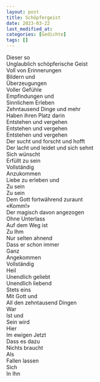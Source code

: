```yaml
---
layout: post
title: Schöpfergeist
date: 2023-03-22
last_modified_at:
categories: [Gedichte]
tags: []
---
```


Dieser so  
Unglaublich schöpferische Geist  
Voll von Erinnerungen   
Bildern und  
Überzeugungen  
Voller Gefühle  
Empfindungen und  
Sinnlichem Erleben   
Zehntausend Dinge und mehr  
Haben ihren Platz darin  
Entstehen und vergehen  
Entstehen und vergehen  
Entstehen und vergehen  
Der sucht und forscht und hofft  
Der lacht und leidet und sich sehnt  
Sich wünscht  
Erfüllt zu sein  
Vollständig  
Anzukommen  
Liebe zu erleben und  
Zu sein  
Zu sein  
Dem Gott fortwährend zuraunt  
«Komm!»  
Der magisch davon angezogen  
Ohne Unterlass  
Auf dem Weg ist  
Zu Ihm  
Nur selten ahnend  
Dass er schon immer  
Ganz  
Angekommen  
Vollständig  
Heil  
Unendlich geliebt  
Unendlich liebend  
Stets eins  
Mit Gott und  
All den zehntausend Dingen  
War  
Ist und  
Sein wird  
Hier  
Im ewigen Jetzt  
Dass es dazu  
Nichts braucht  
Als  
Fallen lassen  
Sich  
In Ihn
